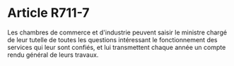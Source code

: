 # Article R711-7

Les chambres de commerce et d'industrie peuvent saisir le ministre chargé de leur tutelle de toutes les questions intéressant le fonctionnement des services qui leur sont confiés, et lui transmettent chaque année un compte rendu général de leurs travaux.
